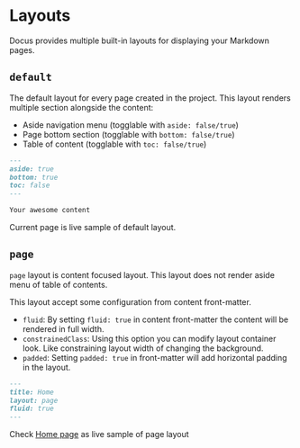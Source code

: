 # Layouts

Docus provides multiple built-in layouts for displaying your Markdown pages.

## `default`

The default layout for every page created in the project. This layout renders
multiple section alongside the content:

- Aside navigation menu (togglable with `aside: false/true`)
- Page bottom section (togglable with `bottom: false/true`)
- Table of content (togglable with `toc: false/true`)

```md [index.md]
---
aside: true
bottom: true
toc: false
---

Your awesome content
```

Current page is live sample of default layout.

## `page`

`page` layout is content focused layout. This layout does not render aside menu
of table of contents.

This layout accept some configuration from content front-matter.

- `fluid`: By setting `fluid: true` in content front-matter the content will be
  rendered in full width.
- `constrainedClass`: Using this option you can modify layout container look.
  Like constraining layout width of changing the background.
- `padded`: Setting `padded: true` in front-matter will add horizontal padding
  in the layout.

```md [index.md]
---
title: Home
layout: page
fluid: true
---
```

Check [Home page](/) as live sample of page layout
